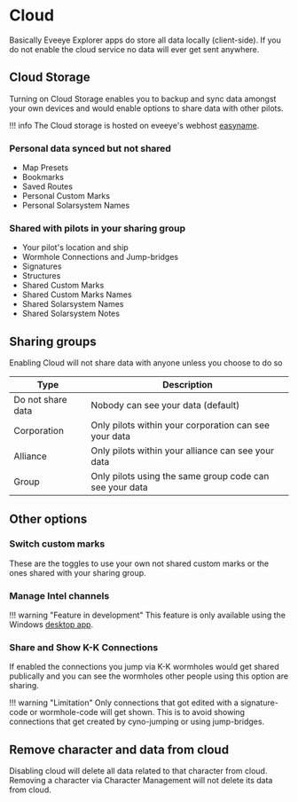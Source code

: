 # Cloud

Basically Eveeye Explorer apps do store all data locally (client-side). If you do not enable the cloud service no data will ever get sent anywhere.

## Cloud Storage
Turning on Cloud Storage enables you to backup and sync data amongst your own devices and would enable options to share data with other pilots.

!!! info
    The Cloud storage is hosted on eveeye's webhost [easyname](https://www.easyname.com/en).

### Personal data synced but not shared
 - Map Presets
 - Bookmarks
 - Saved Routes
 - Personal Custom Marks
 - Personal Solarsystem Names

### Shared with pilots in your sharing group
- Your pilot's location and ship
- Wormhole Connections and Jump-bridges
- Signatures
- Structures 
- Shared Custom Marks
- Shared Custom Marks Names
- Shared Solarsystem Names
- Shared Solarsystem Notes
<!-- - Intel data via [Desktop App](https://eveeye.readthedocs.io/en/latest/desktop-app/) -->

## Sharing groups
Enabling Cloud will not share data with anyone unless you choose to do so

| Type | Description |
|--|--|
| Do not share data | Nobody can see your data (default)   |
| Corporation | Only pilots within your corporation can see your data   |
| Alliance | Only pilots within your alliance can see your data |
| Group | Only pilots using the same group code can see your data |

## Other options
### Switch custom marks
These are the toggles to use your own not shared custom marks or the ones shared with your sharing group.

### Manage Intel channels

!!! warning "Feature in development"
    This feature is only available using the Windows [desktop app](https://eveeye.readthedocs.io/en/latest/desktop-app/). 
    
### Share and Show K-K Connections
If enabled the connections you jump via K-K wormholes would get shared publically and you can see the wormholes other people using this option are sharing. 

!!! warning "Limitation"
    Only connections that got edited with a signature-code or wormhole-code will get shown. This is to avoid showing connections that get created by cyno-jumping or using jump-bridges. 

## Remove character and data from cloud
Disabling cloud will delete all data related to that character from cloud.
Removing a character via Character Management will not delete its data from cloud.

<!--stackedit_data:
eyJoaXN0b3J5IjpbLTY5NjI0MDM4MiwxMTQ1OTAwMDMzLC01MD
Y5NzIwOCwtMTM4NTM4ODY5MywtMTQ3MDQwMzA5MSwtMzQ1NDEx
OTQ0LC00MDUyNzY4OTcsLTE2MTY0Mzc4MjEsNTAxNzY1NjM1LC
0xMjQ0Nzk3NjMxLC0xNDMxMjgwODUxLDQxNzQ5Mzc5NiwtMTQw
MDcyNTg4OCwtMjM1MTM5NjUyLDE2MDQ5NTUxNzEsLTkwMzE2OT
kwMV19
-->
